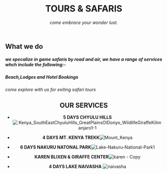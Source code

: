 <header>

  # TOURS & SAFARIS

_come embrace your wonder lust._  

</header>

## What we do

##### we specalize in game safaris by road and air, we have a range of services whch include the following:-
##### Beach,Lodges and Hotel Bookings #####
_come explore with us for exiting safari tours_

<header>

  ## OUR SERVICES ##
+  **5 DAYS CHYULU HILLS** ![Kenya_SouthEastChyuluHills_GreatPlainsOlDonyo_WildlifeGiraffeKilimanjaro1-1](https://github.com/user-attachments/assets/9768d714-dcb6-4e04-a5b8-02276c80d9ab)

+  **4 DAYS MT. KENYA TREKK**![Mount_Kenya](https://github.com/user-attachments/assets/105e8265-bb03-415a-9868-f1ec70bc215a)

+  **6 DAYS NAKURU NATONAL PARK**![Lake-Nakuru-National-Park1](https://github.com/user-attachments/assets/5fcb02d5-5ac7-4d06-9c86-f38aed47124a)

+  **KAREN BLIXEN & GIRAFFE CENTER**![karen - Copy](https://github.com/user-attachments/assets/90028201-5b6b-4fea-809d-5ad61e883c76)

+  **4 DAYS LAKE NAIVASHA** ![naivasha](https://github.com/user-attachments/assets/ceb8fe43-6691-40b3-aae5-1aefcade5b74)




</header>

